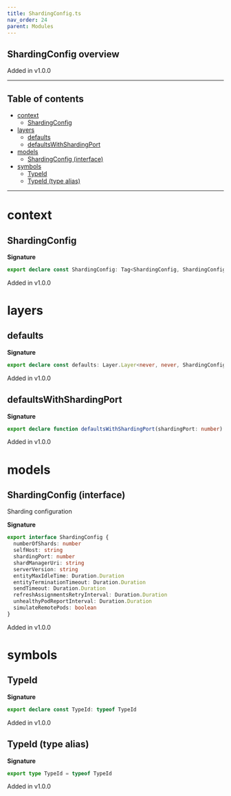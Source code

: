 ```yaml
---
title: ShardingConfig.ts
nav_order: 24
parent: Modules
---
```


## ShardingConfig overview

Added in v1.0.0

---

<h2 class="text-delta">Table of contents</h2>

- [context](#context)
  - [ShardingConfig](#shardingconfig)
- [layers](#layers)
  - [defaults](#defaults)
  - [defaultsWithShardingPort](#defaultswithshardingport)
- [models](#models)
  - [ShardingConfig (interface)](#shardingconfig-interface)
- [symbols](#symbols)
  - [TypeId](#typeid)
  - [TypeId (type alias)](#typeid-type-alias)

---

# context

## ShardingConfig

**Signature**

```ts
export declare const ShardingConfig: Tag<ShardingConfig, ShardingConfig>
```

Added in v1.0.0

# layers

## defaults

**Signature**

```ts
export declare const defaults: Layer.Layer<never, never, ShardingConfig>
```

Added in v1.0.0

## defaultsWithShardingPort

**Signature**

```ts
export declare function defaultsWithShardingPort(shardingPort: number)
```

Added in v1.0.0

# models

## ShardingConfig (interface)

Sharding configuration

**Signature**

```ts
export interface ShardingConfig {
  numberOfShards: number
  selfHost: string
  shardingPort: number
  shardManagerUri: string
  serverVersion: string
  entityMaxIdleTime: Duration.Duration
  entityTerminationTimeout: Duration.Duration
  sendTimeout: Duration.Duration
  refreshAssignmentsRetryInterval: Duration.Duration
  unhealthyPodReportInterval: Duration.Duration
  simulateRemotePods: boolean
}
```

Added in v1.0.0

# symbols

## TypeId

**Signature**

```ts
export declare const TypeId: typeof TypeId
```

Added in v1.0.0

## TypeId (type alias)

**Signature**

```ts
export type TypeId = typeof TypeId
```

Added in v1.0.0
